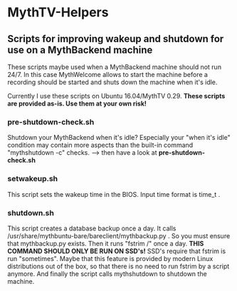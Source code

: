 # MythTV-Helpers

## Scripts for improving wakeup and shutdown for use on a MythBackend machine
These scripts maybe used when a MythBackend machine should not run 24/7.
In this case MythWelcome allows to start the machine before a recording
should be started and shuts down the machine when it's idle.

Currently I use these scripts on Ubuntu 16.04/MythTV 0.29.
**These scripts are provided as-is. Use them at your own risk!**
 
### pre-shutdown-check.sh
Shutdown your MythBackend when it's idle? Especially your "when it's idle" 
condition may contain more aspects than the built-in command "mythshutdown -c" checks.
--> then have a look at **pre-shutdown-check.sh**

### setwakeup.sh
This script sets the wakeup time in the BIOS. Input time format is time_t .

### shutdown.sh
This script creates a database backup once a day. It calls 
/usr/share/mythbuntu-bare/bareclient/mythbackup.py . So you must ensure 
that mythbackup.py exists. 
Then it runs "fstrim /" once a day. **THIS COMMAND SHOULD ONLY BE RUN ON SSD's!**
SSD's require that fstrim is run "sometimes". Maybe that this feature is provided
by modern Linux distributions out of the box, so that there is no need to run fstrim 
by a script anymore. 
And finally the script calls mythshutdown to shutdown the machine.
